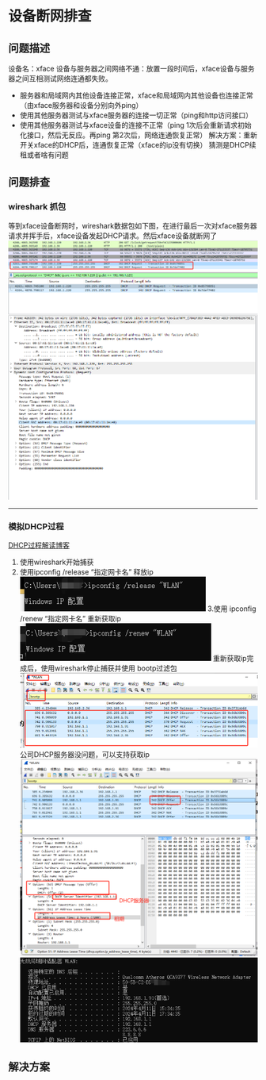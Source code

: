 # 设备断网排查
## 问题描述
设备名：xface
设备与服务器之间网络不通：放置一段时间后，xface设备与服务器之间互相测试网络连通都失败。
* 服务器和局域网内其他设备连接正常，xface和局域网内其他设备也连接正常（由xface服务器和设备分别向外ping）
* 使用其他服务器测试与xface服务器的连接一切正常（ping和http访问接口）
* 使用其他服务器测试与xface设备的连接不正常（ping 1次后会重新请求初始化接口，然后无反应。再ping 第2次后，网络连通恢复正常）
解决方案：重新开关xface的DHCP后，连通恢复正常（xface的ip没有切换）
猜测是DHCP续租或者啥有问题

## 问题排查
### wireshark 抓包
等到xface设备断网时，wireshark数据包如下图，在进行最后一次对xface服务器请求并挥手后，xface设备发起DHCP请求。然后xface设备就断网了
![pic](/cannot-understand/xface-01.png)
![pic](/cannot-understand/xface-02.png)

---
### 模拟DHCP过程
[DHCP过程解读博客](https://www.cnblogs.com/Wendy-r/p/12679241.html)  

1. 使用wireshark开始捕获
2. 使用ipconfig /release “指定网卡名” 释放ip
![pic](/cannot-understand/xface-03.png)
3.使用 ipconfig /renew “指定网卡名” 重新获取ip
![pic](/cannot-understand/xface-04.png)
重新获取ip完成后，使用wireshark停止捕获并使用 bootp过滤包
![pic](/cannot-understand/xface-05.png)
公司DHCP服务器没问题，可以支持获取ip
![pic](/cannot-understand/xface-06.png)
![pic](/cannot-understand/xface-07.png)

## 解决方案

